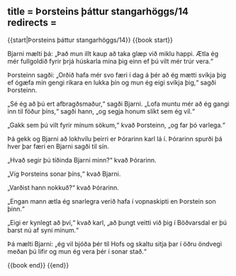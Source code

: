 title = Þorsteins þáttur stangarhöggs/14
redirects =
---

{{start|Þorsteins þáttur stangarhöggs/14}}
{{book start}}

Bjarni mælti þá: „Það mun illt kaup að taka glæp við miklu happi. Ætla ég mér fullgoldið fyrir þrjá húskarla mína þig einn ef þú vilt mér trúr vera.“

Þorsteinn sagði: „Orðið hafa mér svo færi í dag á þér að ég mætti svíkja þig ef ógæfa mín gengi ríkara en lukka þín og mun ég eigi svíkja þig,“ sagði Þorsteinn.

„Sé ég að þú ert afbragðsmaður,“ sagði Bjarni. „Lofa muntu mér að ég gangi inn til föður þíns,“ sagði hann, „og segja honum slíkt sem ég vil.“

„Gakk sem þú vilt fyrir mínum sökum,“ kvað Þorsteinn, „og far þó varlega.“

Þá gekk og Bjarni að lokhvílu þeirri er Þórarinn karl lá í. Þórarinn spurði þá hver þar færi en Bjarni sagði til sín.

„Hvað segir þú tíðinda Bjarni minn?“ kvað Þórarinn.

„Víg Þorsteins sonar þíns,“ kvað Bjarni.

„Varðist hann nokkuð?“ kvað Þórarinn.

„Engan mann ætla ég snarlegra verið hafa í vopnaskipti en Þorstein son þinn.“

„Eigi er kynlegt að því,“ kvað karl, „að þungt veitti við þig í Böðvarsdal er þú barst nú af syni mínum.“

Þá mælti Bjarni: „ég vil bjóða þér til Hofs og skaltu sitja þar í öðru öndvegi meðan þú lifir og mun ég vera þér í sonar stað.“

{{book end}}
{{end}}